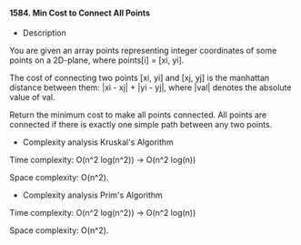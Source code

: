 #### 1584. Min Cost to Connect All Points

* Description

You are given an array points representing integer coordinates of some points on a 2D-plane, where points[i] = [xi, yi].

The cost of connecting two points [xi, yi] and [xj, yj] is the manhattan distance between them: |xi - xj| + |yi - yj|, where |val| denotes the absolute value of val.

Return the minimum cost to make all points connected. All points are connected if there is exactly one simple path between any two points.

* Complexity analysis Kruskal's Algorithm

Time complexity: O(n^2  log(n^2)) -> O(n^2  log(n)) 

Space complexity: O(n^2).

* Complexity analysis Prim's Algorithm

Time complexity: O(n^2  log(n^2)) -> O(n^2  log(n))

Space complexity: O(n^2).
